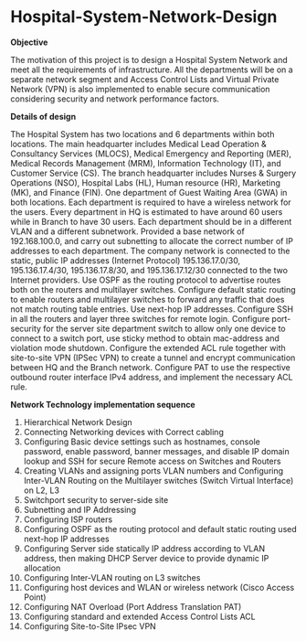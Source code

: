 # Hospital-System-Network-Design

**Objective**

The motivation of this project is to design a Hospital System Network and meet all the requirements of infrastructure. All the departments will be on a separate network segment and Access Control Lists and Virtual Private Network (VPN) is also implemented to enable secure communication considering security and network performance factors.

**Details of design**

The Hospital System has two locations and 6 departments within both locations. The main 
headquarter includes Medical Lead Operation & Consultancy Services (MLOCS), Medical Emergency and 
Reporting (MER), Medical Records Management (MRM), Information Technology (IT), and Customer 
Service (CS). The branch headquarter includes Nurses & Surgery Operations (NSO), Hospital Labs (HL), Human 
resource (HR), Marketing (MK), and Finance (FIN). One department of Guest Waiting Area (GWA) in both locations.
Each department is required to have a wireless network for the users.
Every department in HQ is estimated to have around 60 users while in Branch to have 30 users.
Each department should be in a different VLAN and a different subnetwork.
Provided a base network of 192.168.100.0, and carry out subnetting to allocate the correct number of IP addresses to each department.
The company network is connected to the static, public IP addresses (Internet Protocol) 195.136.17.0/30, 195.136.17.4/30, 195.136.17.8/30, and 195.136.17.12/30 connected to the two Internet providers. Use OSPF as the routing protocol to advertise routes both on the routers and multilayer switches.
Configure default static routing to enable routers and multilayer switches to forward any traffic that does not match routing table entries. Use next-hop IP addresses.
Configure SSH in all the routers and layer three switches for remote login.
Configure port-security for the server site department switch to allow only one device to connect to a switch port, use sticky method to obtain mac-address and violation mode shutdown.
Configure the extended ACL rule together with site-to-site VPN (IPSec VPN) to create a tunnel and encrypt communication between HQ and the Branch network.
Configure PAT to use the respective outbound router interface IPv4 address, and implement the necessary ACL rule.

**Network Technology implementation sequence**

1. Hierarchical Network Design
2. Connecting Networking devices with Correct cabling
3. Configuring Basic device settings such as hostnames, console password, enable password, banner messages, and disable IP domain lookup and SSH for secure Remote access on Switches and Routers
4. Creating VLANs and assigning ports VLAN numbers and Configuring Inter-VLAN Routing on the Multilayer switches (Switch Virtual Interface) on L2, L3
5. Switchport security to server-side site
6. Subnetting and IP Addressing
7. Configuring ISP routers
8. Configuring OSPF as the routing protocol and default static routing used next-hop IP addresses
9. Configuring Server side statically IP address according to VLAN address, then making DHCP Server device to provide dynamic IP allocation
10. Configuring Inter-VLAN routing on L3 switches
11. Configuring host devices and WLAN or wireless network (Cisco Access Point)
12. Configuring NAT Overload (Port Address Translation PAT)
13. Configuring standard and extended Access Control Lists ACL
14. Configuring Site-to-Site IPsec VPN
